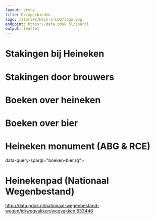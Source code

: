 ```yaml
---
layout: story
title: Krimpgebieden
logo: /stories/Hack-a-LOD/logo.jpg
endpoint: https://data.pdok.nl/sparql
output: leaflet
---
```


# Stakingen bij Heineken

<div data-query
     data-query-endpoint="https://api.krr.triply.cc/datasets/Kadaster/stakingen/services/endpoint/sparql"
     data-query-sparql="stakingen-heineken.rq">
</div>

# Stakingen door brouwers

<div data-query
     data-query-endpoint="https://api.krr.triply.cc/datasets/Kadaster/stakingen/services/endpoint/sparql"
     data-query-sparql="stakingen-brouwers.rq">
</div>

# Boeken over heineken

<div data-query
     data-query-endpoint="https://api.krr.triply.cc/datasets/Kadaster/geosoup2/services/geosoup/sparql"
     data-query-sparql="boeken-heineken.rq">
</div>

# Boeken over bier

<div data-query
     data-query-endpoint="https://api.krr.triply.cc/datasets/Kadaster/geosoup2/services/geosoup/sparql"
     data-query-sparql="boeken-bier.rq">
</div>

# Heineken monument (ABG & RCE)

<div data-query
     data-query-sparql="monument-heineken.rq">
     data-query-sparql="boeken-bier.rq">
</div>

<!--
https://cultureelerfgoed.nl/id/image/20557351
-->

# Heinekenpad (Nationaal Wegenbestand)

<a href="http://data.pdok.nl/nationaal-wegenbestand-wegen/id/wegvakken/wegvakken.833446">http://data.pdok.nl/nationaal-wegenbestand-wegen/id/wegvakken/wegvakken.833446</a>
